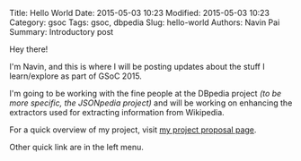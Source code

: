 Title: Hello World
Date: 2015-05-03 10:23
Modified: 2015-05-03 10:23
Category: gsoc
Tags: gsoc, dbpedia
Slug: hello-world
Authors: Navin Pai
Summary: Introductory post

Hey there!

I'm Navin, and this is where I will be posting updates about the stuff I learn/explore as part of GSoC 2015. 


I'm going to be working with the fine people at the DBpedia project *(to be more specific, the JSONpedia project)* and will be working on enhancing the extractors used for extracting information from Wikipedia.

 
For a quick overview of my project, visit [my project proposal page][1].


Other quick link are in the left menu.


[1]: https://www.google-melange.com/gsoc/project/details/google/gsoc2015/lifeofnavin/5676830073815040
